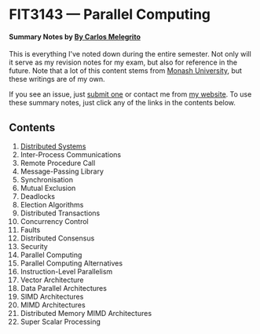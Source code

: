 # FIT3143 — Parallel Computing
#### Summary Notes by [By Carlos Melegrito](http://mlgrto.com)

This is everything I've noted down during the entire semester. Not only will it serve as my revision notes for my exam, but also for reference in the future. Note that a lot of this content stems from [Monash University](http://www.monash.edu), but these writings are of my own.

If you see an issue, just [submit one](https://github.com/cjmlgrto/fit3143-notes/issues/new) or contact me from [my website](http://mlgrto.com/). To use these summary notes, just click any of the links in the contents below.

## Contents

1. [Distributed Systems](https://github.com/cjmlgrto/fit3143-notes/blob/master/notes/01-distributed_systems.md)
2. Inter-Process Communications
3. Remote Procedure Call
4. Message-Passing Library
5. Synchronisation
6. Mutual Exclusion
7. Deadlocks
8. Election Algorithms
9. Distributed Transactions
10. Concurrency Control
11. Faults
12. Distributed Consensus
13. Security
14. Parallel Computing
15. Parallel Computing Alternatives
16. Instruction-Level Parallelism
17. Vector Architecture
18. Data Parallel Architectures
19. SIMD Architectures
20. MIMD Architectures
21. Distributed Memory MIMD Architectures
22. Super Scalar Processing